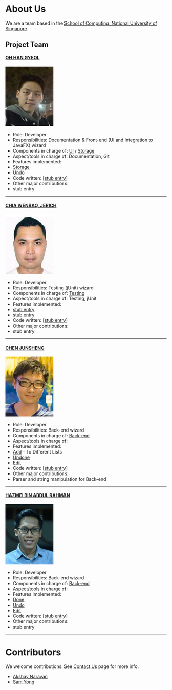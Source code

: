 # About Us

We are a team based in the [School of Computing, National University of Singapore](http://www.comp.nus.edu.sg).
<!-- @@author A0139920A -->
## Project Team

#### [OH HAN GYEOL](https://github.com/Leook0209)
<img src="images/han.jpg" width="150"><br>
* Role: Developer <br>
* Responsibilities: Documentation & Front-end (UI and Integration to JavaFX) wizard
* Components in charge of: [UI]() / [Storage]()
* Aspect/tools in charge of: Documentation, Git
* Features implemented:  
 * [Storage]()
 * [Undo]()
* Code written: [[stub entry]()]
* Other major contributions:
 * stub entry

-----

#### [CHIA WENBAO, JERICH](https://github.com/JerichChia) <br>
<img src="images/jerich.jpg" width="150"><br>
* Role: Developer <br>
* Responsibilities: Testing (jUnit) wizard
* Components in charge of: [Testing]()
* Aspect/tools in charge of: Testing, jUnit
* Features implemented:  
 * [stub entry]()
 * [stub entry]()
* Code written: [[stub entry]()]
* Other major contributions:
 * stub entry


-----

#### [CHEN JUNSHENG](https://github.com/jsfr0st)
<img src="images/junsheng.jpg" width="150"><br>
* Role: Developer <br>
* Responsibilities: Back-end wizard
* Components in charge of: [Back-end]()
* Aspect/tools in charge of:
* Features implemented:  
 * [Add]() - To Different Lists
 * [Undone]()
 * [Edit]()
* Code written: [[stub entry]()]
* Other major contributions:
 * Parser and string manipulation for Back-end


-----

#### [HAZMEI BIN ABDUL RAHMAN](https://github.com/hazmei)
<img src="images/hazmei.jpg" width="150"><br>
* Role: Developer <br>
* Responsibilities: Back-end wizard
* Components in charge of: [Back-end]()
* Aspect/tools in charge of:
* Features implemented:  
 * [Done]()
 * [Undo]()
 * [Edit]()
* Code written: [[stub entry]()]
* Other major contributions:
 * stub entry


-----

# Contributors

We welcome contributions. See [Contact Us](ContactUs.md) page for more info.

* [Akshay Narayan](https://github.com/se-edu/addressbook-level4/pulls?q=is%3Apr+author%3Aokkhoy)
* [Sam Yong](https://github.com/se-edu/addressbook-level4/pulls?q=is%3Apr+author%3Amauris)
